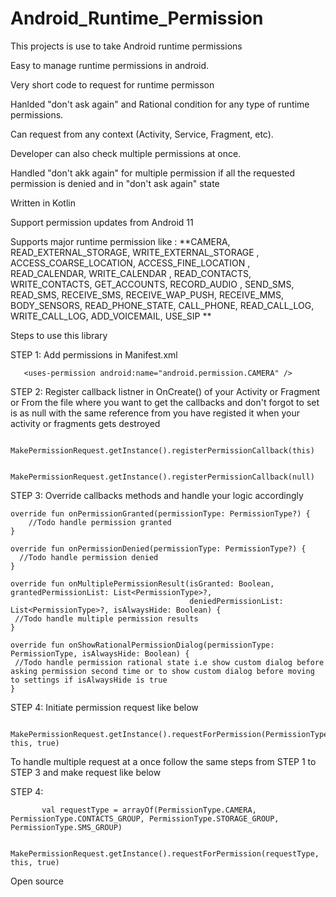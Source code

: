 # Android_Runtime_Permission

This projects is use to take Android runtime permissions

Easy to manage runtime permissions in android.

Very short code to request for runtime permisson 

Hanlded "don't ask again" and Rational condition for any type of runtime permissions.

Can request from any context (Activity, Service, Fragment, etc).

Developer can also check multiple permissions at once. 

Handled "don't akk again" for multiple permission if all the requested permission is denied and in "don't ask again" state

Written in Kotlin 

Support permission updates from Android 11 

Supports major runtime permission like : **CAMERA, READ_EXTERNAL_STORAGE, WRITE_EXTERNAL_STORAGE , ACCESS_COARSE_LOCATION, ACCESS_FINE_LOCATION , READ_CALENDAR, WRITE_CALENDAR , READ_CONTACTS, WRITE_CONTACTS, GET_ACCOUNTS, RECORD_AUDIO , SEND_SMS, READ_SMS, RECEIVE_SMS, RECEIVE_WAP_PUSH, RECEIVE_MMS, BODY_SENSORS, READ_PHONE_STATE, CALL_PHONE, READ_CALL_LOG, WRITE_CALL_LOG, ADD_VOICEMAIL, USE_SIP
**   


Steps to use this library 

STEP 1: Add permissions in Manifest.xml 

       <uses-permission android:name="android.permission.CAMERA" />

STEP 2: Register callback listner in OnCreate() of your Activity or Fragment or From the file where you want to get the callbacks and don't forgot to set is as null 
with the same reference from you have registed it when your activity or fragments gets destroyed

        MakePermissionRequest.getInstance().registerPermissionCallback(this)
 
        MakePermissionRequest.getInstance().registerPermissionCallback(null)   

STEP 3: Override callbacks methods and handle your logic accordingly 


    override fun onPermissionGranted(permissionType: PermissionType?) {
        //Todo handle permission granted
    }

    override fun onPermissionDenied(permissionType: PermissionType?) {
      //Todo handle permission denied
    }

    override fun onMultiplePermissionResult(isGranted: Boolean, grantedPermissionList: List<PermissionType>?,
                                            deniedPermissionList: List<PermissionType>?, isAlwaysHide: Boolean) {
     //Todo handle multiple permission results                                        
    }

    override fun onShowRationalPermissionDialog(permissionType: PermissionType, isAlwaysHide: Boolean) {
     //Todo handle permission rational state i.e show custom dialog before asking permission second time or to show custom dialog before moving to settings if isAlwaysHide is true
    }

STEP 4: Initiate permission request like below 

     MakePermissionRequest.getInstance().requestForPermission(PermissionType.CAMERA, this, true)
 


To handle multiple request at a once follow the same steps from STEP 1 to STEP 3 and make request like below 

 STEP 4:    
           
           val requestType = arrayOf(PermissionType.CAMERA, PermissionType.CONTACTS_GROUP, PermissionType.STORAGE_GROUP, PermissionType.SMS_GROUP)
          
            MakePermissionRequest.getInstance().requestForPermission(requestType, this, true)
         

Open source
